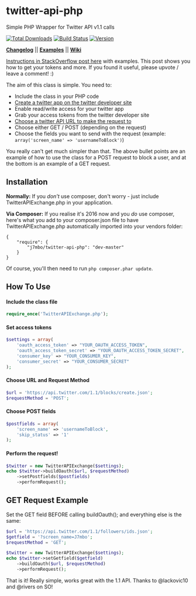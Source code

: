 twitter-api-php
===============

Simple PHP Wrapper for Twitter API v1.1 calls

[![Total Downloads](https://img.shields.io/packagist/dt/j7mbo/twitter-api-php.svg)](https://packagist.org/packages/j7mbo/twitter-api-php)
[![Build Status](https://travis-ci.org/J7mbo/twitter-api-php.svg?branch=master)](https://travis-ci.org/J7mbo/twitter-api-php)
[![Version](https://badge.fury.io/gh/j7mbo%2Ftwitter-api-php.svg)](https://packagist.org/packages/j7mbo/twitter-api-php)

**[Changelog](https://github.com/J7mbo/twitter-api-php/wiki/Changelog)** ||
**[Examples](https://github.com/J7mbo/twitter-api-php/wiki/Twitter-API-PHP-Wiki)** ||
**[Wiki](https://github.com/J7mbo/twitter-api-php/wiki)**

[Instructions in StackOverflow post here](http://stackoverflow.com/questions/12916539/simplest-php-example-retrieving-user-timeline-with-twitter-api-version-1-1/15314662#15314662) with examples. This post shows you how to get your tokens and more. 
If you found it useful, please upvote / leave a comment! :)

The aim of this class is simple. You need to:

- Include the class in your PHP code
- [Create a twitter app on the twitter developer site](https://dev.twitter.com/apps/)
- Enable read/write access for your twitter app
- Grab your access tokens from the twitter developer site
- [Choose a twitter API URL to make the request to](https://dev.twitter.com/docs/api/1.1/)
- Choose either GET / POST (depending on the request) 
- Choose the fields you want to send with the request (example: `array('screen_name' => 'usernameToBlock')`)

You really can't get much simpler than that. The above bullet points are an example of how to use the class for a POST request to block a user, and at the bottom is an example of a GET request.

Installation
------------

**Normally:** If you *don't* use composer, don't worry - just include TwitterAPIExchange.php in your application. 

**Via Composer:** If you realise it's 2016 now and you *do* use composer, here's what you add to your composer.json file to have TwitterAPIExchange.php automatically imported into your vendors folder:

    {
        "require": {
            "j7mbo/twitter-api-php": "dev-master"
        }
    }

Of course, you'll then need to run `php composer.phar update`.

How To Use
----------

#### Include the class file ####

```php
require_once('TwitterAPIExchange.php');
```

#### Set access tokens ####

```php
$settings = array(
    'oauth_access_token' => "YOUR_OAUTH_ACCESS_TOKEN",
    'oauth_access_token_secret' => "YOUR_OAUTH_ACCESS_TOKEN_SECRET",
    'consumer_key' => "YOUR_CONSUMER_KEY",
    'consumer_secret' => "YOUR_CONSUMER_SECRET"
);
```

#### Choose URL and Request Method ####

```php
$url = 'https://api.twitter.com/1.1/blocks/create.json';
$requestMethod = 'POST';
```

#### Choose POST fields ####

```php
$postfields = array(
    'screen_name' => 'usernameToBlock', 
    'skip_status' => '1'
);
```

#### Perform the request! ####

```php
$twitter = new TwitterAPIExchange($settings);
echo $twitter->buildOauth($url, $requestMethod)
    ->setPostfields($postfields)
    ->performRequest();
```

GET Request Example
-------------------

Set the GET field BEFORE calling buildOauth(); and everything else is the same:

```php
$url = 'https://api.twitter.com/1.1/followers/ids.json';
$getfield = '?screen_name=J7mbo';
$requestMethod = 'GET';

$twitter = new TwitterAPIExchange($settings);
echo $twitter->setGetfield($getfield)
    ->buildOauth($url, $requestMethod)
    ->performRequest();
```

That is it! Really simple, works great with the 1.1 API. Thanks to @lackovic10 and @rivers on SO!
